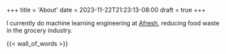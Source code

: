 +++
title = 'About'
date = 2023-11-22T21:23:13-08:00
draft = true
+++

I currently do machine learning engineering at [Afresh](https://www.afresh.com/), reducing food waste in the grocery industry. 

{{< wall_of_words >}}
